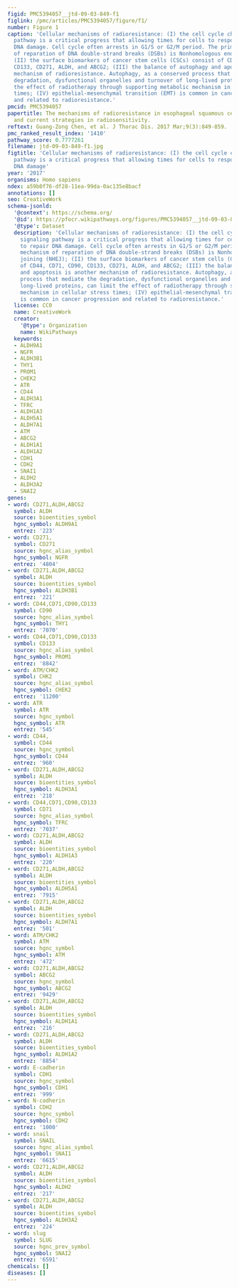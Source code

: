 ```yaml
---
figid: PMC5394057__jtd-09-03-849-f1
figlink: /pmc/articles/PMC5394057/figure/f1/
number: Figure 1
caption: 'Cellular mechanisms of radioresistance: (I) the cell cycle checkpoint signaling
  pathway is a critical progress that allowing times for cells to response to repair
  DNA damage. Cell cycle often arrests in G1/S or G2/M period. The primary mechanism
  of reparation of DNA double-strand breaks (DSBs) is Nonhomologous end joining (NHEJ);
  (II) the surface biomarkers of cancer stem cells (CSCs) consist of CD44, CD71, CD90,
  CD133, CD271, ALDH, and ABCG2; (III) the balance of autophagy and apoptosis is another
  mechanism of radioresistance. Autophagy, as a conserved process that mediate the
  degradation, dysfunctional organelles and turnover of long-lived proteins, can limit
  the effect of radiotherapy through supporting metabolic mechanism in cellular stress
  times; (IV) epithelial-mesenchymal transition (EMT) is common in cancer progression
  and related to radioresistance.'
pmcid: PMC5394057
papertitle: The mechanisms of radioresistance in esophageal squamous cell carcinoma
  and current strategies in radiosensitivity.
reftext: Guang-Zong Chen, et al. J Thorac Dis. 2017 Mar;9(3):849-859.
pmc_ranked_result_index: '1410'
pathway_score: 0.7777261
filename: jtd-09-03-849-f1.jpg
figtitle: 'Cellular mechanisms of radioresistance: (I) the cell cycle checkpoint signaling
  pathway is a critical progress that allowing times for cells to response to repair
  DNA damage'
year: '2017'
organisms: Homo sapiens
ndex: a59b0f76-df28-11ea-99da-0ac135e8bacf
annotations: []
seo: CreativeWork
schema-jsonld:
  '@context': https://schema.org/
  '@id': https://pfocr.wikipathways.org/figures/PMC5394057__jtd-09-03-849-f1.html
  '@type': Dataset
  description: 'Cellular mechanisms of radioresistance: (I) the cell cycle checkpoint
    signaling pathway is a critical progress that allowing times for cells to response
    to repair DNA damage. Cell cycle often arrests in G1/S or G2/M period. The primary
    mechanism of reparation of DNA double-strand breaks (DSBs) is Nonhomologous end
    joining (NHEJ); (II) the surface biomarkers of cancer stem cells (CSCs) consist
    of CD44, CD71, CD90, CD133, CD271, ALDH, and ABCG2; (III) the balance of autophagy
    and apoptosis is another mechanism of radioresistance. Autophagy, as a conserved
    process that mediate the degradation, dysfunctional organelles and turnover of
    long-lived proteins, can limit the effect of radiotherapy through supporting metabolic
    mechanism in cellular stress times; (IV) epithelial-mesenchymal transition (EMT)
    is common in cancer progression and related to radioresistance.'
  license: CC0
  name: CreativeWork
  creator:
    '@type': Organization
    name: WikiPathways
  keywords:
  - ALDH9A1
  - NGFR
  - ALDH3B1
  - THY1
  - PROM1
  - CHEK2
  - ATR
  - CD44
  - ALDH3A1
  - TFRC
  - ALDH1A3
  - ALDH5A1
  - ALDH7A1
  - ATM
  - ABCG2
  - ALDH1A1
  - ALDH1A2
  - CDH1
  - CDH2
  - SNAI1
  - ALDH2
  - ALDH3A2
  - SNAI2
genes:
- word: CD271,ALDH,ABCG2
  symbol: ALDH
  source: bioentities_symbol
  hgnc_symbol: ALDH9A1
  entrez: '223'
- word: CD271,
  symbol: CD271
  source: hgnc_alias_symbol
  hgnc_symbol: NGFR
  entrez: '4804'
- word: CD271,ALDH,ABCG2
  symbol: ALDH
  source: bioentities_symbol
  hgnc_symbol: ALDH3B1
  entrez: '221'
- word: CD44,CD71,CD90,CD133
  symbol: CD90
  source: hgnc_alias_symbol
  hgnc_symbol: THY1
  entrez: '7070'
- word: CD44,CD71,CD90,CD133
  symbol: CD133
  source: hgnc_alias_symbol
  hgnc_symbol: PROM1
  entrez: '8842'
- word: ATM/CHK2
  symbol: CHK2
  source: hgnc_alias_symbol
  hgnc_symbol: CHEK2
  entrez: '11200'
- word: ATR
  symbol: ATR
  source: hgnc_symbol
  hgnc_symbol: ATR
  entrez: '545'
- word: CD44,
  symbol: CD44
  source: hgnc_symbol
  hgnc_symbol: CD44
  entrez: '960'
- word: CD271,ALDH,ABCG2
  symbol: ALDH
  source: bioentities_symbol
  hgnc_symbol: ALDH3A1
  entrez: '218'
- word: CD44,CD71,CD90,CD133
  symbol: CD71
  source: hgnc_alias_symbol
  hgnc_symbol: TFRC
  entrez: '7037'
- word: CD271,ALDH,ABCG2
  symbol: ALDH
  source: bioentities_symbol
  hgnc_symbol: ALDH1A3
  entrez: '220'
- word: CD271,ALDH,ABCG2
  symbol: ALDH
  source: bioentities_symbol
  hgnc_symbol: ALDH5A1
  entrez: '7915'
- word: CD271,ALDH,ABCG2
  symbol: ALDH
  source: bioentities_symbol
  hgnc_symbol: ALDH7A1
  entrez: '501'
- word: ATM/CHK2
  symbol: ATM
  source: hgnc_symbol
  hgnc_symbol: ATM
  entrez: '472'
- word: CD271,ALDH,ABCG2
  symbol: ABCG2
  source: hgnc_symbol
  hgnc_symbol: ABCG2
  entrez: '9429'
- word: CD271,ALDH,ABCG2
  symbol: ALDH
  source: bioentities_symbol
  hgnc_symbol: ALDH1A1
  entrez: '216'
- word: CD271,ALDH,ABCG2
  symbol: ALDH
  source: bioentities_symbol
  hgnc_symbol: ALDH1A2
  entrez: '8854'
- word: E-cadherin
  symbol: CDH1
  source: hgnc_symbol
  hgnc_symbol: CDH1
  entrez: '999'
- word: N-cadherin
  symbol: CDH2
  source: hgnc_symbol
  hgnc_symbol: CDH2
  entrez: '1000'
- word: snail
  symbol: SNAIL
  source: hgnc_alias_symbol
  hgnc_symbol: SNAI1
  entrez: '6615'
- word: CD271,ALDH,ABCG2
  symbol: ALDH
  source: bioentities_symbol
  hgnc_symbol: ALDH2
  entrez: '217'
- word: CD271,ALDH,ABCG2
  symbol: ALDH
  source: bioentities_symbol
  hgnc_symbol: ALDH3A2
  entrez: '224'
- word: slug
  symbol: SLUG
  source: hgnc_prev_symbol
  hgnc_symbol: SNAI2
  entrez: '6591'
chemicals: []
diseases: []
---
```

